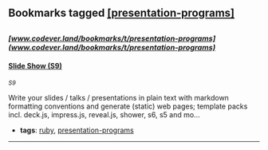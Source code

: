 ## Bookmarks tagged [[presentation-programs]](https://www.codever.land/search?q=[presentation-programs])

_<sup><sup>[www.codever.land/bookmarks/t/presentation-programs](www.codever.land/bookmarks/t/presentation-programs)</sup></sup>_
---
#### [Slide Show (S9)](S9)
_<sup>S9</sup>_

Write your slides / talks / presentations in plain text with markdown formatting conventions and generate (static) web pages; template packs incl. deck.js, impress.js, reveal.js, shower, s6, s5 and mo...
* **tags**: [ruby](../tagged/ruby.md), [presentation-programs](../tagged/presentation-programs.md)
---
